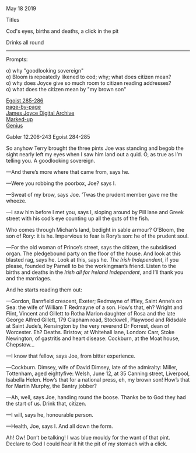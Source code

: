 May 18 2019

Titles

Cod's eyes, births and deaths, a click in the pit  

Drinks all round  

---

Prompts:

o) why "goodlooking sovereign"  
o) Bloom is repeatedly likened to cod; why; what does citizen mean?  
o) why does Joyce give so much room to citizen reading addresses?  
o) what does the citizen mean by "my brown son"  

[Egoist 285-286](https://archive.org/stream/ulysses00joyc_1?ref=ol#page/285/mode/1up)  
[page-by-page](http://ulyssespages.blogspot.com/2014/11/p285.html)  
[James Joyce Digital Archive](http://www.jjda.ie/main/JJDA/U/ulex/n/lexn.htm)  
[Marked-up](http://www.columbia.edu/~fms5/ulw12.htm)  
[Genius](https://genius.com/James-joyce-ulysses-chap-12-cyclops-annotated)  

Gabler 12.206-243 Egoist 284-285  


So anyhow Terry brought the three pints Joe was standing and begob the
sight nearly left my eyes when I saw him land out a quid. O, as true
as I’m telling you. A goodlooking sovereign.

—And there’s more where that came from, says he.

—Were you robbing the poorbox, Joe? says I.

—Sweat of my brow, says Joe. ’Twas the prudent member gave me the wheeze.

—I saw him before I met you, says I, sloping around by Pill lane and
Greek street with his cod’s eye counting up all the guts of the fish.

Who comes through Michan’s land, bedight in sable armour? O’Bloom, the
son of Rory: it is he. Impervious to fear is Rory’s son: he of the
prudent soul.

—For the old woman of Prince’s street, says the citizen, the
subsidised organ. The pledgebound party on the floor of the house. And
look at this blasted rag, says he. Look at this, says he. *The Irish
Independent*, if you please, founded by Parnell to be the workingman’s
friend. Listen to the births and deaths in the *Irish all for Ireland
Independent*, and I’ll thank you and the marriages.

And he starts reading them out:

—Gordon, Barnfield crescent, Exeter; Redmayne of Iffley, Saint Anne’s
on Sea: the wife of William T Redmayne of a son. How’s that, eh?
Wright and Flint, Vincent and Gillett to Rotha Marion daughter of Rosa
and the late George Alfred Gillett, 179 Clapham road, Stockwell,
Playwood and Ridsdale at Saint Jude’s, Kensington by the very reverend
Dr Forrest, dean of Worcester. Eh? Deaths. Bristow, at Whitehall lane,
London: Carr, Stoke Newington, of gastritis and heart disease:
Cockburn, at the Moat house, Chepstow...

—I know that fellow, says Joe, from bitter experience.

—Cockburn. Dimsey, wife of David Dimsey, late of the admiralty:
Miller, Tottenham, aged eightyfive: Welsh, June 12, at 35 Canning
street, Liverpool, Isabella Helen. How’s that for a national press,
eh, my brown son! How’s that for Martin Murphy, the Bantry jobber?

—Ah, well, says Joe, handing round the boose. Thanks be to God they
had the start of us. Drink that, citizen.

—I will, says he, honourable person.

—Health, Joe, says I. And all down the form.

Ah! Ow! Don’t be talking! I was blue mouldy for the want of that
pint. Declare to God I could hear it hit the pit of my stomach with a
click.

